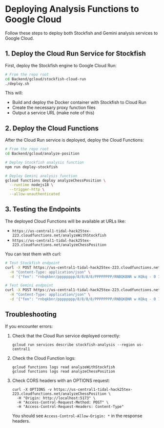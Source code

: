 # Deploying Analysis Functions to Google Cloud

Follow these steps to deploy both Stockfish and Gemini analysis services to Google Cloud.

## 1. Deploy the Cloud Run Service for Stockfish

First, deploy the Stockfish engine to Google Cloud Run:

```bash
# From the repo root
cd Backend/gcloud/stockfish-cloud-run
./deploy.sh
```

This will:
- Build and deploy the Docker container with Stockfish to Cloud Run
- Create the necessary proxy function files
- Output a service URL (make note of this)

## 2. Deploy the Cloud Functions

After the Cloud Run service is deployed, deploy the Cloud Functions:

```bash
# From the repo root 
cd Backend/gcloud/analyze-position

# Deploy Stockfish analysis function
npm run deploy-stockfish

# Deploy Gemini analysis function
gcloud functions deploy analyzeChessPosition \
  --runtime nodejs18 \
  --trigger-http \
  --allow-unauthenticated
```

## 3. Testing the Endpoints

The deployed Cloud Functions will be available at URLs like:
- `https://us-central1-tidal-hack25tex-223.cloudfunctions.net/analyzeWithStockfish`
- `https://us-central1-tidal-hack25tex-223.cloudfunctions.net/analyzeChessPosition`

You can test them with curl:

```bash
# Test Stockfish endpoint
curl -X POST https://us-central1-tidal-hack25tex-223.cloudfunctions.net/analyzeWithStockfish \
  -H "Content-Type: application/json" \
  -d '{"fen": "rnbqkbnr/pppppppp/8/8/8/8/PPPPPPPP/RNBQKBNR w KQkq - 0 1"}'

# Test Gemini endpoint
curl -X POST https://us-central1-tidal-hack25tex-223.cloudfunctions.net/analyzeChessPosition \
  -H "Content-Type: application/json" \
  -d '{"fen": "rnbqkbnr/pppppppp/8/8/8/8/PPPPPPPP/RNBQKBNR w KQkq - 0 1", "playerLevel": "advanced"}'
```

## Troubleshooting

If you encounter errors:

1. Check that the Cloud Run service deployed correctly:
   ```
   gcloud run services describe stockfish-analysis --region us-central1
   ```

2. Check the Cloud Function logs:
   ```
   gcloud functions logs read analyzeWithStockfish
   gcloud functions logs read analyzeChessPosition
   ```

3. Check CORS headers with an OPTIONS request:
   ```
   curl -X OPTIONS -v https://us-central1-tidal-hack25tex-223.cloudfunctions.net/analyzeChessPosition \
     -H "Origin: http://localhost:5173" \
     -H "Access-Control-Request-Method: POST" \
     -H "Access-Control-Request-Headers: Content-Type"
   ```
   
   You should see `Access-Control-Allow-Origin: *` in the response headers.